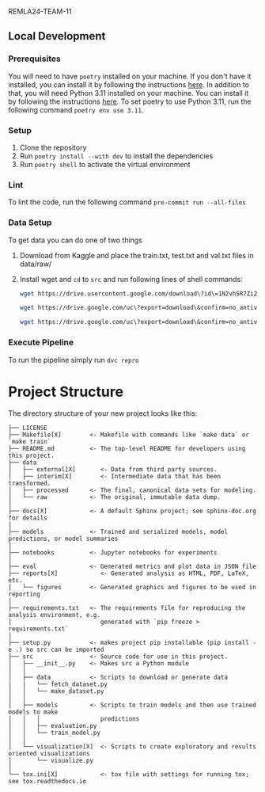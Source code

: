 REMLA24-TEAM-11

## Local Development

### Prerequisites
You will need to have `poetry` installed on your machine. If you don't have it installed, you can install it by following the instructions [here](https://python-poetry.org/docs/).
In addition to that, you will need Python 3.11 installed on your machine. You can install it by following the instructions [here](https://www.python.org/downloads/).
To set poetry to use Python 3.11, run the following command `poetry env use 3.11`.

### Setup
1. Clone the repository
2. Run `poetry install --with dev` to install the dependencies
3. Run `poetry shell` to activate the virtual environment

### Lint
To lint the code, run the following command `pre-commit run --all-files`


### Data Setup
To get data you can do one of two things
1. Download from Kaggle and place the train.txt, test.txt and val.txt files in data/raw/
2. Install wget and `cd` to `src` and run following lines of shell commands:

    ```bash
    wget https://drive.usercontent.google.com/download\?id\=1N2vhSR7Zi2qYbtxK4-unO8dvzo8oji7z\&export\=download\&authuser\=0\&confirm\=t -O ./data/raw/train.zip
    
    wget https://drive.google.com/uc\?export=download\&confirm=no_antivirus\&id=1I5RSGrXX7qFAEcFouAIirhICF4S3cLF9 -O ./data/raw/test.zip

    wget https://drive.google.com/uc\?export=download\&confirm=no_antivirus\&id=1-EoxS7YPMXC3iYZF46GPH4BNOeWnZJmf -O ./data/raw/val.zip
    ```

### Execute Pipeline
To run the pipeline simply run `dvc repro`


# Project Structure

The directory structure of your new project looks like this: 

```
├── LICENSE
├── Makefile[X]        <- Makefile with commands like `make data` or `make train`
├── README.md          <- The top-level README for developers using this project.
├── data
│   ├── external[X]       <- Data from third party sources.
│   ├── interim[X]        <- Intermediate data that has been transformed.
│   ├── processed      <- The final, canonical data sets for modeling.
│   └── raw            <- The original, immutable data dump.
│
├── docs[X]            <- A default Sphinx project; see sphinx-doc.org for details
│
├── models             <- Trained and serialized models, model predictions, or model summaries
│
├── notebooks          <- Jupyter notebooks for experiments
│
├── eval               <- Generated metrics and plot data in JSON file
├── reports[X]            <- Generated analysis as HTML, PDF, LaTeX, etc.
│   └── figures        <- Generated graphics and figures to be used in reporting
│
├── requirements.txt   <- The requirements file for reproducing the analysis environment, e.g.
│                         generated with `pip freeze > requirements.txt`
│
├── setup.py           <- makes project pip installable (pip install -e .) so src can be imported
├── src                <- Source code for use in this project.
│   ├── __init__.py    <- Makes src a Python module
│   │
│   ├── data           <- Scripts to download or generate data
|   |   └── fetch_dataset.py
│   │   └── make_dataset.py
│   │
│   ├── models         <- Scripts to train models and then use trained models to make
│   │   │                 predictions
│   │   ├── evaluation.py
│   │   └── train_model.py
│   │
│   └── visualization[X]  <- Scripts to create exploratory and results oriented visualizations
│       └── visualize.py
│
└── tox.ini[X]            <- tox file with settings for running tox; see tox.readthedocs.io
```
